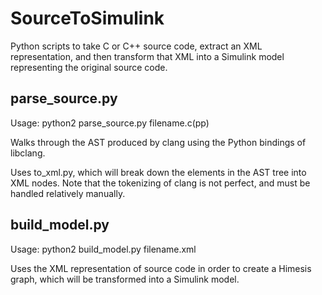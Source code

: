 SourceToSimulink
===========

Python scripts to take C or C++ source code, extract an XML representation, and then transform that XML into a Simulink model representing the original source code.


parse_source.py
---------------

Usage: python2 parse_source.py filename.c(pp)

Walks through the AST produced by clang using the Python bindings of libclang.

Uses to_xml.py, which will break down the elements in the AST tree into XML nodes. Note that the tokenizing of clang is not perfect, and must be handled relatively manually.

build_model.py
--------------

Usage: python2 build_model.py filename.xml

Uses the XML representation of source code in order to create a Himesis graph, which will be transformed into a Simulink model.
